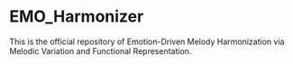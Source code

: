 # EMO_Harmonizer
This is the official repository of Emotion-Driven Melody Harmonization via Melodic Variation and Functional Representation. 
